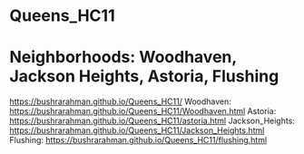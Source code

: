 # Queens_HC11
# Neighborhoods: Woodhaven, Jackson Heights, Astoria, Flushing
https://bushrarahman.github.io/Queens_HC11/
Woodhaven: https://bushrarahman.github.io/Queens_HC11/Woodhaven.html
Astoria: https://bushrarahman.github.io/Queens_HC11/astoria.html
Jackson_Heights: https://bushrarahman.github.io/Queens_HC11/Jackson_Heights.html
Flushing: https://bushrarahman.github.io/Queens_HC11/flushing.html

